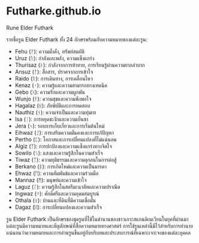 # Futharke.github.io
Rune Elder Futhark

รายชื่อรูน Elder Futhark ทั้ง 24 อักษรพร้อมกับความหมายของแต่ละรูน:

- Fehu (ᚠ): ความมั่งคั่ง, ทรัพย์สมบัติ
- Uruz (ᚢ): กำลังและพลัง, ความแข็งแกร่ง
- Thurisaz (ᚦ): กำลังจากการท้าทาย, การเรียนรู้ผ่านความยากลำบาก
- Ansuz (ᚨ): สื่อสาร, ปราศจากการเข้าใจ
- Raido (ᚱ): การเดินทาง, การเคลื่อนไหว
- Kenaz (ᚲ): ความรู้และความสามารถทางเทคนิค
- Gebo (ᚷ): ความรักและความผูกพัน
- Wunjo (ᚹ): ความสุขและความพึงพอใจ
- Hagalaz (ᚺ): ภัยพิบัติและการทดสอบ
- Nauthiz (ᚾ): ความจำเป็นและความทุ่มเท
- Isa (ᛁ): การหยุดชะงักและความเย็นชา
- Jera (ᛃ): รอบการเก็บเกี่ยวและการเริ่มต้นใหม่
- Eihwaz (ᛇ): การเสริมความมั่นคงและการแก้ปัญหา
- Pertho (ᛈ): โอกาสและการเปลี่ยนแปลงที่ไม่แน่นอน
- Algiz (ᛉ): การปกป้องและความแข็งแกร่งทางจิตใจ
- Sowilo (ᛊ): แสงและความรู้สึกในความสำเร็จ
- Tiwaz (ᛏ): ความยุติธรรมและความลุกลนในการต่อสู้
- Berkano (ᛒ): การเกิดใหม่และความเป็นมารดา
- Ehwaz (ᛖ): ความสัมพันธ์และความร่วมมือ
- Mannaz (ᛗ): มนุษย์และความเข้าใจ
- Laguz (ᛚ): ความรู้สึกในสตรีมะนาลัยและความปราณีต
- Ingwaz (ᛜ): ศักดิ์ศรีและความอุดมสมบูรณ์
- Othala (ᛟ): บ้านและที่ดินที่มีความเชื่อมั่น
- Dagaz (ᛞ): การเปลี่ยนแปลงและความสำเร็จ

รูน Elder Futhark เป็นอักษรของชุดรูนที่ใช้ในตำนานของชาวเกาะสแกนดิเนเวียนในยุคที่ผ่านมา แต่ละรูนมีความหมายและสัญลักษณ์ที่สื่อความหมายทางศาสตร์ การใช้รูนเหล่านี้มีไว้สำหรับการทำนาย แน่นอนว่าความหมายและการอ่านรูนขึ้นอยู่กับบริบทและประสบการณ์ที่เฉพาะเจาะจงของแต่ละบุคคล
